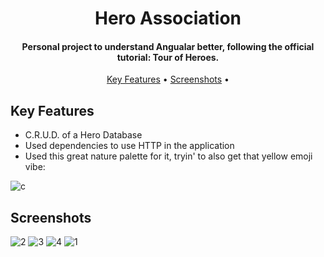 <h1 align="center">
  Hero Association
  <br>
</h1>

<h4 align="center">Personal project to understand Angualar better, following the official tutorial: Tour of Heroes.</h4>

<p align="center">
  <a href="#key-features">Key Features</a> •
  <a href="#screenshots">Screenshots</a> •
</p>

## Key Features

* C.R.U.D. of a Hero Database
* Used dependencies to use HTTP in the application
* Used this great nature palette for it, tryin' to also get that yellow emoji vibe:

![c](https://user-images.githubusercontent.com/103831098/195430167-ddc42d5b-5a80-448c-8cea-4ebe33ba0edd.PNG)

## Screenshots

![2](https://user-images.githubusercontent.com/103831098/195430536-b7ee69dc-4f25-4c9b-97ab-87658d2e87d2.png)
![3](https://user-images.githubusercontent.com/103831098/195430539-cff6031d-bb4c-454c-951f-6892aa18d853.png)
![4](https://user-images.githubusercontent.com/103831098/195430541-565ef031-3af7-4f26-8ae6-6bd44edfb08e.png)
![1](https://user-images.githubusercontent.com/103831098/195430544-a6d1ace7-fefb-4a07-b09e-9574e48228c2.png)
